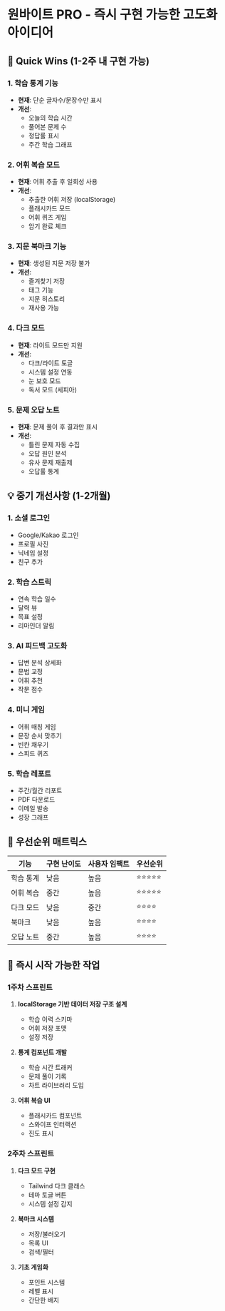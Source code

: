 # 원바이트 PRO - 즉시 구현 가능한 고도화 아이디어

## 🚀 Quick Wins (1-2주 내 구현 가능)

### 1. 학습 통계 기능
- **현재**: 단순 글자수/문장수만 표시
- **개선**: 
  - 오늘의 학습 시간
  - 풀어본 문제 수
  - 정답률 표시
  - 주간 학습 그래프

### 2. 어휘 복습 모드
- **현재**: 어휘 추출 후 일회성 사용
- **개선**:
  - 추출한 어휘 저장 (localStorage)
  - 플래시카드 모드
  - 어휘 퀴즈 게임
  - 암기 완료 체크

### 3. 지문 북마크 기능
- **현재**: 생성된 지문 저장 불가
- **개선**:
  - 즐겨찾기 저장
  - 태그 기능
  - 지문 히스토리
  - 재사용 가능

### 4. 다크 모드
- **현재**: 라이트 모드만 지원
- **개선**:
  - 다크/라이트 토글
  - 시스템 설정 연동
  - 눈 보호 모드
  - 독서 모드 (세피아)

### 5. 문제 오답 노트
- **현재**: 문제 풀이 후 결과만 표시
- **개선**:
  - 틀린 문제 자동 수집
  - 오답 원인 분석
  - 유사 문제 재출제
  - 오답률 통계

## 💡 중기 개선사항 (1-2개월)

### 1. 소셜 로그인
- Google/Kakao 로그인
- 프로필 사진
- 닉네임 설정
- 친구 추가

### 2. 학습 스트릭
- 연속 학습 일수
- 달력 뷰
- 목표 설정
- 리마인더 알림

### 3. AI 피드백 고도화
- 답변 분석 상세화
- 문법 교정
- 어휘 추천
- 작문 점수

### 4. 미니 게임
- 어휘 매칭 게임
- 문장 순서 맞추기
- 빈칸 채우기
- 스피드 퀴즈

### 5. 학습 레포트
- 주간/월간 리포트
- PDF 다운로드
- 이메일 발송
- 성장 그래프

## 🎯 우선순위 매트릭스

| 기능 | 구현 난이도 | 사용자 임팩트 | 우선순위 |
|-----|------------|--------------|---------|
| 학습 통계 | 낮음 | 높음 | ⭐⭐⭐⭐⭐ |
| 어휘 복습 | 중간 | 높음 | ⭐⭐⭐⭐⭐ |
| 다크 모드 | 낮음 | 중간 | ⭐⭐⭐⭐ |
| 북마크 | 낮음 | 높음 | ⭐⭐⭐⭐ |
| 오답 노트 | 중간 | 높음 | ⭐⭐⭐⭐ |

## 🔧 즉시 시작 가능한 작업

### 1주차 스프린트
1. **localStorage 기반 데이터 저장 구조 설계**
   - 학습 이력 스키마
   - 어휘 저장 포맷
   - 설정 저장

2. **통계 컴포넌트 개발**
   - 학습 시간 트래커
   - 문제 풀이 기록
   - 차트 라이브러리 도입

3. **어휘 복습 UI**
   - 플래시카드 컴포넌트
   - 스와이프 인터랙션
   - 진도 표시

### 2주차 스프린트
1. **다크 모드 구현**
   - Tailwind 다크 클래스
   - 테마 토글 버튼
   - 시스템 설정 감지

2. **북마크 시스템**
   - 저장/불러오기
   - 목록 UI
   - 검색/필터

3. **기초 게임화**
   - 포인트 시스템
   - 레벨 표시
   - 간단한 배지